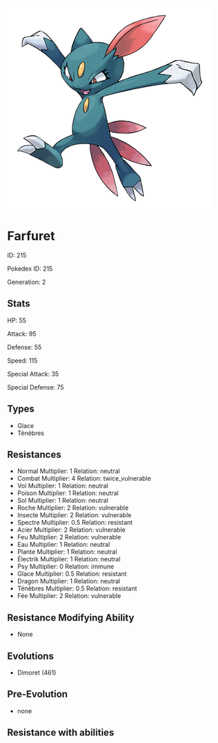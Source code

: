 ![](https://raw.githubusercontent.com/PokeAPI/sprites/master/sprites/pokemon/other/official-artwork/215.png)

# Farfuret
ID: 215

Pokedex ID: 215

Generation: 2

## Stats

HP: 55

Attack: 95

Defense: 55

Speed: 115

Special Attack: 35

Special Defense: 75

## Types

- Glace
- Ténèbres
## Resistances

- Normal Multiplier: 1 Relation: neutral
- Combat Multiplier: 4 Relation: twice_vulnerable
- Vol Multiplier: 1 Relation: neutral
- Poison Multiplier: 1 Relation: neutral
- Sol Multiplier: 1 Relation: neutral
- Roche Multiplier: 2 Relation: vulnerable
- Insecte Multiplier: 2 Relation: vulnerable
- Spectre Multiplier: 0.5 Relation: resistant
- Acier Multiplier: 2 Relation: vulnerable
- Feu Multiplier: 2 Relation: vulnerable
- Eau Multiplier: 1 Relation: neutral
- Plante Multiplier: 1 Relation: neutral
- Électrik Multiplier: 1 Relation: neutral
- Psy Multiplier: 0 Relation: immune
- Glace Multiplier: 0.5 Relation: resistant
- Dragon Multiplier: 1 Relation: neutral
- Ténèbres Multiplier: 0.5 Relation: resistant
- Fée Multiplier: 2 Relation: vulnerable
## Resistance Modifying Ability

- None

## Evolutions

- Dimoret (461)
## Pre-Evolution

- none

## Resistance with abilities
